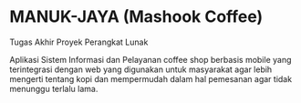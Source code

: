 # MANUK-JAYA (Mashook Coffee)

Tugas Akhir Proyek Perangkat Lunak

Aplikasi Sistem Informasi dan Pelayanan coffee shop berbasis mobile yang terintegrasi dengan web yang digunakan untuk masyarakat agar lebih mengerti tentang kopi dan mempermudah dalam hal pemesanan agar tidak menunggu terlalu lama.
